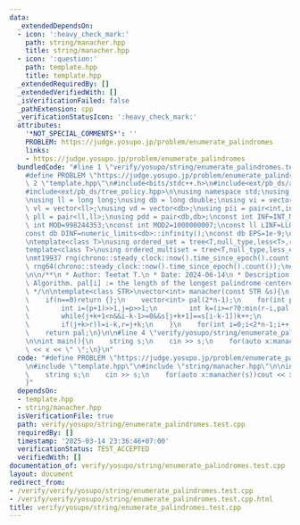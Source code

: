 ```yaml
---
data:
  _extendedDependsOn:
  - icon: ':heavy_check_mark:'
    path: string/manacher.hpp
    title: string/manacher.hpp
  - icon: ':question:'
    path: template.hpp
    title: template.hpp
  _extendedRequiredBy: []
  _extendedVerifiedWith: []
  _isVerificationFailed: false
  _pathExtension: cpp
  _verificationStatusIcon: ':heavy_check_mark:'
  attributes:
    '*NOT_SPECIAL_COMMENTS*': ''
    PROBLEM: https://judge.yosupo.jp/problem/enumerate_palindromes
    links:
    - https://judge.yosupo.jp/problem/enumerate_palindromes
  bundledCode: "#line 1 \"verify/yosupo/string/enumerate_palindromes.test.cpp\"\n\
    #define PROBLEM \"https://judge.yosupo.jp/problem/enumerate_palindromes\"\n#line\
    \ 2 \"template.hpp\"\n#include<bits/stdc++.h>\n#include<ext/pb_ds/assoc_container.hpp>\n\
    #include<ext/pb_ds/tree_policy.hpp>\n\nusing namespace std;\nusing namespace __gnu_pbds;\n\
    \nusing ll = long long;\nusing db = long double;\nusing vi = vector<int>;\nusing\
    \ vl = vector<ll>;\nusing vd = vector<db>;\nusing pii = pair<int,int>;\nusing\
    \ pll = pair<ll,ll>;\nusing pdd = pair<db,db>;\nconst int INF=INT_MAX/2;\nconst\
    \ int MOD=998244353;\nconst int MOD2=1000000007;\nconst ll LINF=LLONG_MAX/2;\n\
    const db DINF=numeric_limits<db>::infinity();\nconst db EPS=1e-9;\nconst db PI=acos(db(-1));\n\
    \ntemplate<class T>\nusing ordered_set = tree<T,null_type,less<T>,rb_tree_tag,tree_order_statistics_node_update>;\n\
    template<class T>\nusing ordered_multiset = tree<T,null_type,less_equal<T>,rb_tree_tag,tree_order_statistics_node_update>;\n\
    \nmt19937 rng(chrono::steady_clock::now().time_since_epoch().count());\nmt19937_64\
    \ rng64(chrono::steady_clock::now().time_since_epoch().count());\n#line 2 \"string/manacher.hpp\"\
    \n\n/**\n * Author: Teetat T.\n * Date: 2024-06-14\n * Description: Manacher's\
    \ Algorithm. pal[i] := the length of the longest palindrome centered at i/2.\n\
    \ */\n\ntemplate<class STR>\nvector<int> manacher(const STR &s){\n    int n=(int)s.size();\n\
    \    if(n==0)return {};\n    vector<int> pal(2*n-1);\n    for(int p=0,l=-1,r=-1;p<2*n-1;p++){\n\
    \        int i=(p+1)>>1,j=p>>1;\n        int k=(i>=r?0:min(r-i,pal[2*(l+r)-p]));\n\
    \        while(j+k+1<n&&i-k-1>=0&&s[j+k+1]==s[i-k-1])k++;\n        pal[p]=k;\n\
    \        if(j+k>r)l=i-k,r=j+k;\n    }\n    for(int i=0;i<2*n-1;i++)pal[i]=pal[i]<<1|(i&1^1);\n\
    \    return pal;\n}\n\n#line 4 \"verify/yosupo/string/enumerate_palindromes.test.cpp\"\
    \n\nint main(){\n    string s;\n    cin >> s;\n    for(auto x:manacher(s))cout\
    \ << x << \" \";\n}\n"
  code: "#define PROBLEM \"https://judge.yosupo.jp/problem/enumerate_palindromes\"\
    \n#include \"template.hpp\"\n#include \"string/manacher.hpp\"\n\nint main(){\n\
    \    string s;\n    cin >> s;\n    for(auto x:manacher(s))cout << x << \" \";\n\
    }"
  dependsOn:
  - template.hpp
  - string/manacher.hpp
  isVerificationFile: true
  path: verify/yosupo/string/enumerate_palindromes.test.cpp
  requiredBy: []
  timestamp: '2025-03-14 23:36:46+07:00'
  verificationStatus: TEST_ACCEPTED
  verifiedWith: []
documentation_of: verify/yosupo/string/enumerate_palindromes.test.cpp
layout: document
redirect_from:
- /verify/verify/yosupo/string/enumerate_palindromes.test.cpp
- /verify/verify/yosupo/string/enumerate_palindromes.test.cpp.html
title: verify/yosupo/string/enumerate_palindromes.test.cpp
---
```

